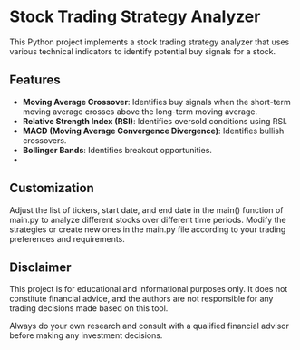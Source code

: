 # Stock Trading Strategy Analyzer

This Python project implements a stock trading strategy analyzer that uses various technical indicators to identify potential buy signals for a stock.

## Features

- **Moving Average Crossover**: Identifies buy signals when the short-term moving average crosses above the long-term moving average.
- **Relative Strength Index (RSI)**: Identifies oversold conditions using RSI.
- **MACD (Moving Average Convergence Divergence)**: Identifies bullish crossovers.
- **Bollinger Bands**: Identifies breakout opportunities.
- 
## Customization
Adjust the list of tickers, start date, and end date in the main() function of main.py to analyze different stocks over different time periods.
Modify the strategies or create new ones in the main.py file according to your trading preferences and requirements.

## Disclaimer
This project is for educational and informational purposes only. It does not constitute financial advice, and the authors are not responsible for any trading decisions made based on this tool.

Always do your own research and consult with a qualified financial advisor before making any investment decisions.
